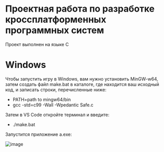 # Проектная работа по разработке кроссплатформенных программных систем 

Проект выполнен на языке C

# Windows

Чтобы запустить игру в Windows, вам нужно установить MinGW-w64, затем создать файл make.bat в каталоге, где находится ваш исходный код, и записать строки, перечисленные ниже:

- PATH=path to mingw64/bin 
- gcc -std=c99 -Wall -Wpedantic Safe.c

Затем в VS Code откройте терминал и введите:
+ ./make.bat

Запустится приложение a.exe:

![image](https://user-images.githubusercontent.com/78841422/205030657-5097860b-4bc5-4b50-a3d0-4736d7ae218f.png)


